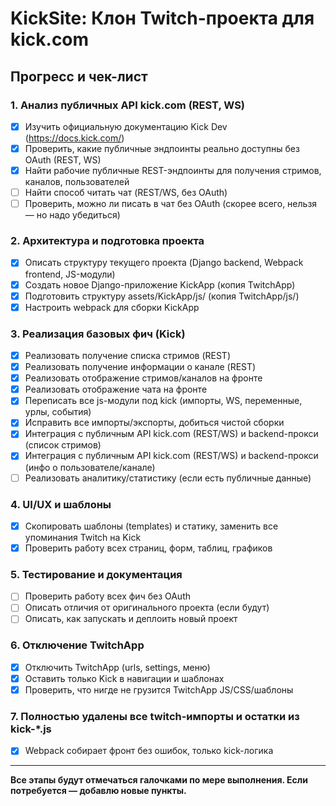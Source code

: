 # KickSite: Клон Twitch-проекта для kick.com

## Прогресс и чек-лист

### 1. Анализ публичных API kick.com (REST, WS)
- [x] Изучить официальную документацию Kick Dev (https://docs.kick.com/)
- [x] Проверить, какие публичные эндпоинты реально доступны без OAuth (REST, WS)
- [x] Найти рабочие публичные REST-эндпоинты для получения стримов, каналов, пользователей
- [ ] Найти способ читать чат (REST/WS, без OAuth)
- [ ] Проверить, можно ли писать в чат без OAuth (скорее всего, нельзя — но надо убедиться)

### 2. Архитектура и подготовка проекта
- [x] Описать структуру текущего проекта (Django backend, Webpack frontend, JS-модули)
- [x] Создать новое Django-приложение KickApp (копия TwitchApp)
- [x] Подготовить структуру assets/KickApp/js/ (копия TwitchApp/js/)
- [x] Настроить webpack для сборки KickApp

### 3. Реализация базовых фич (Kick)
- [x] Реализовать получение списка стримов (REST)
- [x] Реализовать получение информации о канале (REST)
- [x] Реализовать отображение стримов/каналов на фронте
- [x] Реализовать отображение чата на фронте
- [x] Переписать все js-модули под kick (импорты, WS, переменные, урлы, события)
- [x] Исправить все импорты/экспорты, добиться чистой сборки
- [x] Интеграция с публичным API kick.com (REST/WS) и backend-прокси (список стримов)
- [x] Интеграция с публичным API kick.com (REST/WS) и backend-прокси (инфо о пользователе/канале)
- [ ] Реализовать аналитику/статистику (если есть публичные данные)

### 4. UI/UX и шаблоны
- [x] Скопировать шаблоны (templates) и статику, заменить все упоминания Twitch на Kick
- [x] Проверить работу всех страниц, форм, таблиц, графиков

### 5. Тестирование и документация
- [ ] Проверить работу всех фич без OAuth
- [ ] Описать отличия от оригинального проекта (если будут)
- [ ] Описать, как запускать и деплоить новый проект

### 6. Отключение TwitchApp
- [x] Отключить TwitchApp (urls, settings, меню)
- [x] Оставить только Kick в навигации и шаблонах
- [x] Проверить, что нигде не грузится TwitchApp JS/CSS/шаблоны

### 7. Полностью удалены все twitch-импорты и остатки из kick-*.js
- [x] Webpack собирает фронт без ошибок, только kick-логика

---

**Все этапы будут отмечаться галочками по мере выполнения. Если потребуется — добавлю новые пункты.** 